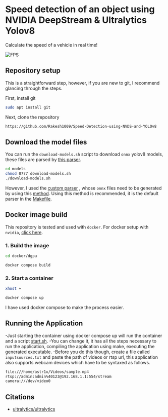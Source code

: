 # Speed detection of an object using NVIDIA DeepStream & Ultralytics Yolov8

Calculate the speed of a vehicle in real time!

![FPS](resources/yolov8.gif)

## Repository setup

This is a straightforward step, however, if you are new to git, I recommend glancing through the steps.

First, install git

```sh
sudo apt install git
```

Next, clone the repository

```sh
https://github.com/Rakesh1009/Speed-Detection-using-NVDS-and-YOLOv8
```

## Download the model files

You can run the `download-models.sh` script to download `onnx` yolov8 models, these files are parsed by [this parser](custom_parsers/nvds_customparser_yolov8).
```sh
cd models
chmod 0777 download-models.sh
./download-models.sh
```

However, I used the [custom parser](custom_parsers/nvdsinfer_custom_impl_Yolo) , whose `onnx` files need to be generated by using this [method](https://github.com/marcoslucianops/DeepStream-Yolo/blob/master/docs/YOLOv8.md). Using this method is recommended, it is the default parser in the [Makefile](Makefile).

## Docker image build
This repository is tested and used with `docker`. For docker setup with `nvidia`, [click here](https://docs.nvidia.com/datacenter/cloud-native/container-toolkit/install-guide.html).

### 1. Build the image

```sh
cd docker/dgpu

docker compose build
```

### 2. Start a container

```sh
xhost +

docker compose up
```
I have used docker compose to make the process easier.

## Running the Application

-Just starting the container using docker compose up will run the container and a script [start.sh](start.sh).
-You can change it, it has all the steps necessary to run the application, compiling the application using make, executing the generated executable.
-Before you do this though, create a file called `inputsources.txt` and paste the path of videos or rtsp url, this application also supports webcam devices which have to be syntaxed as follows.

```sh
file:///home/astr1x/Videos/sample.mp4
rtsp://admin:admin%40123@192.168.1.1:554/stream
camera:///dev/video0
```

## Citations

* [ultralytics/ultralytics](https://github.com/ultralytics/ultralytics)